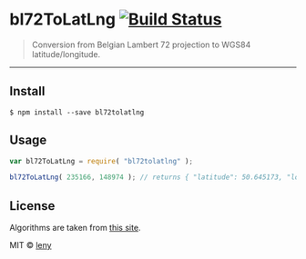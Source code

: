# bl72ToLatLng [![Build Status](https://travis-ci.org/leny/bl72ToLatLng.svg?branch=master)](https://travis-ci.org/leny/bl72ToLatLng)

> Conversion from Belgian Lambert 72 projection to WGS84 latitude/longitude.

* * *

## Install

```
$ npm install --save bl72tolatlng
```

## Usage

```js
var bl72ToLatLng = require( "bl72tolatlng" );

bl72ToLatLng( 235166, 148974 ); // returns { "latitude": 50.645173, "longitude": 5.572941 }
```

## License

Algorithms are taken from [this site](http://zoologie.umh.ac.be/tc/algorithms.aspx).

MIT © [leny](http://leny.me)
